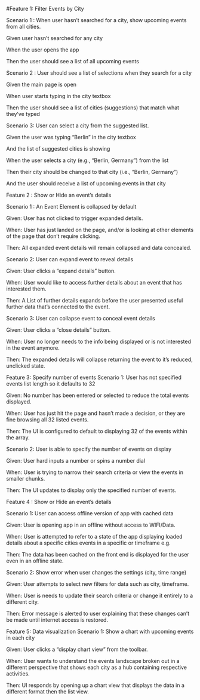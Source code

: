 #Feature 1: Filter Events by City

Scenario 1 : When user hasn’t searched for a city, show upcoming events from all cities.

Given user hasn’t searched for any city

When the user opens the app

Then the user should see a list of all upcoming events

Scenario 2 : User should see a list of selections when they search for a city

Given the main page is open

When user starts typing in the city textbox

Then the user should see a list of cities (suggestions) that match what they’ve typed

Scenario 3: User can select a city from the suggested list.

Given the user was typing “Berlin” in the city textbox

And the list of suggested cities is showing

When the user selects a city (e.g., “Berlin, Germany”) from the list

Then their city should be changed to that city (i.e., “Berlin, Germany”)

And the user should receive a list of upcoming events in that city

Feature 2 : Show or Hide an event’s details

Scenario 1 : An Event Element is collapsed by default

Given: User has not clicked to trigger expanded details.

When: User has just landed on the page, and/or is looking at other elements of the page that don’t require clicking.

Then: All expanded event details will remain collapsed and data concealed.

Scenario 2: User can expand event to reveal details

Given: User clicks a “expand details” button.

When: User would like to access further details about an event that has interested them.

Then: A List of further details expands before the user presented useful further data that’s connected to the event.

Scenario 3: User can collapse event to conceal event details

Given: User clicks a “close details” button.

When: User no longer needs to the info being displayed or is not interested in the event anymore.

Then: The expanded details will collapse returning the event to it’s reduced, unclicked state.

Feature 3: Specify number of events
Scenario 1: User has not specified events list length so it defaults to 32

Given: No number has been entered or selected to reduce the total events displayed.

When: User has just hit the page and hasn’t made a decision, or they are fine browsing all 32 listed events.

Then: The UI is configured to default to displaying 32 of the events within the array.

Scenario 2: User is able to specify the number of events on display

Given: User hard inputs a number or spins a number dial

When: User is trying to narrow their search criteria or view the events in smaller chunks.

Then: The UI updates to display only the specified number of events.

Feature 4 : Show or Hide an event’s details

Scenario 1: User can access offline version of app with cached data

Given: User is opening app in an offline without access to WIFI/Data.

When: User is attempted to refer to a state of the app displaying loaded details about a specific cities events in a specific or timeframe e.g.

Then: The data has been cached on the front end is displayed for the user even in an offline state.

Scenario 2: Show error when user changes the settings (city, time range)

Given: User attempts to select new filters for data such as city, timeframe.

When: User is needs to update their search criteria or change it entirely to a different city.

Then: Error message is alerted to user explaining that these changes can’t be made until internet access is restored.

Feature 5: Data visualization
Scenario 1: Show a chart with upcoming events in each city

Given: User clicks a “display chart view” from the toolbar.

When: User wants to understand the events landscape broken out in a different perspective that shows each city as a hub containing respective activities.

Then: UI responds by opening up a chart view that displays the data in a different format then the list view.
